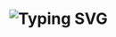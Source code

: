  # ![Typing SVG](https://readme-typing-svg.demolab.com?font=Fira+Code&size=30&pause=1000&vCenter=true&width=800&color=0000FF&lines=Hi+there+%F0%9F%91%8B+This+is+Shivanand;Passionated+ReactJs+Developer+!!)

